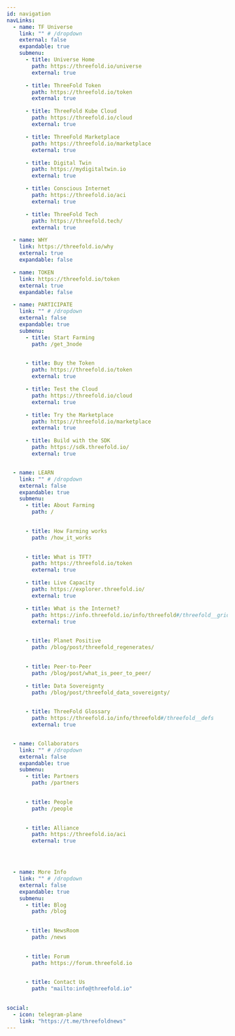 ```yaml
---
id: navigation
navLinks:
  - name: TF Universe
    link: "" # /dropdown
    external: false
    expandable: true
    submenu:
      - title: Universe Home
        path: https://threefold.io/universe
        external: true

      - title: ThreeFold Token
        path: https://threefold.io/token
        external: true

      - title: ThreeFold Kube Cloud
        path: https://threefold.io/cloud
        external: true

      - title: ThreeFold Marketplace
        path: https://threefold.io/marketplace
        external: true

      - title: Digital Twin
        path: https://mydigitaltwin.io
        external: true

      - title: Conscious Internet
        path: https://threefold.io/aci
        external: true

      - title: ThreeFold Tech
        path: https://threefold.tech/
        external: true

  - name: WHY
    link: https://threefold.io/why
    external: true
    expandable: false

  - name: TOKEN
    link: https://threefold.io/token
    external: true
    expandable: false

  - name: PARTICIPATE
    link: "" # /dropdown
    external: false
    expandable: true
    submenu:
      - title: Start Farming
        path: /get_3node
        

      - title: Buy the Token
        path: https://threefold.io/token
        external: true

      - title: Test the Cloud
        path: https://threefold.io/cloud
        external: true

      - title: Try the Marketplace
        path: https://threefold.io/marketplace
        external: true

      - title: Build with the SDK
        path: https://sdk.threefold.io/
        external: true


  - name: LEARN
    link: "" # /dropdown
    external: false
    expandable: true
    submenu:
      - title: About Farming
        path: /
        

      - title: How Farming works
        path: /how_it_works
        

      - title: What is TFT?
        path: https://threefold.io/token
        external: true

      - title: Live Capacity
        path: https://explorer.threefold.io/
        external: true

      - title: What is the Internet?
        path: https://info.threefold.io/info/threefold#/threefold__grid_intro
        external: true

      
      - title: Planet Positive
        path: /blog/post/threefold_regenerates/
       

      - title: Peer-to-Peer
        path: /blog/post/what_is_peer_to_peer/

      - title: Data Sovereignty
        path: /blog/post/threefold_data_sovereignty/
        

      - title: ThreeFold Glossary
        path: https://threefold.io/info/threefold#/threefold__defs
        external: true


  - name: Collaborators
    link: "" # /dropdown
    external: false
    expandable: true
    submenu:
      - title: Partners
        path: /partners
        

      - title: People
        path: /people
        

      - title: Alliance
        path: https://threefold.io/aci
        external: true




  - name: More Info
    link: "" # /dropdown
    external: false
    expandable: true
    submenu:
      - title: Blog
        path: /blog
        

      - title: NewsRoom
        path: /news
        

      - title: Forum
        path: https://forum.threefold.io
        

      - title: Contact Us
        path: "mailto:info@threefold.io"
        

social:
  - icon: telegram-plane
    link: "https://t.me/threefoldnews"
---
```

